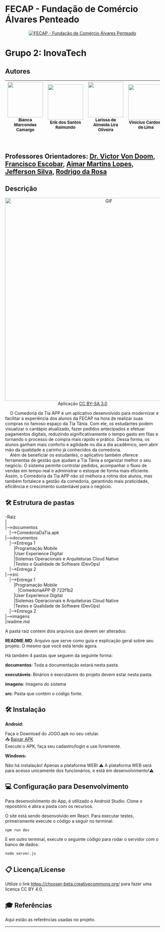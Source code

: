 # FECAP - Fundação de Comércio Álvares Penteado

<p align="center">
<a href= "https://www.fecap.br/"><img src="https://encrypted-tbn0.gstatic.com/images?q=tbn:ANd9GcRhZPrRa89Kma0ZZogxm0pi-tCn_TLKeHGVxywp-LXAFGR3B1DPouAJYHgKZGV0XTEf4AE&usqp=CAU" alt="FECAP - Fundação de Comércio Álvares Penteado" border="0"></a>
</p>

# Grupo 2: InovaTech

## Autores

| [<img loading="lazy" src="https://github.com/user-attachments/assets/1aa3f90d-ddfd-4290-abc1-1dd8eab2cfa7" width=115><br><sub>Bianca Marcondes Camargo</sub>](https://www.linkedin.com/in/bianca-marcondes5?utm_source=share&utm_campaign=share_via&utm_content=profile&utm_medium=android_app) |  [<img loading="lazy" src="https://github.com/user-attachments/assets/289e7c15-cdde-401f-bd83-5ae6916f437c" width=115><br><sub>Erik dos Santos Raimundo</sub>](https://www.linkedin.com/in/erik-raimundo-5811762b8/) |  [<img loading="lazy" src="https://github.com/user-attachments/assets/d6890331-0775-4b66-971a-48ebdcf3ce38" width=115><br><sub>Larissa de Almeida Lira Oliveira</sub>](https://www.linkedin.com/in/larissa-de-almeida?utm_source=share&utm_campaign=share_via&utm_content=profile&utm_medium=android_app) |  [<img loading="lazy" src="https://github.com/user-attachments/assets/42e9e7a8-7fce-498f-a739-6acc8d57e818" width=115><br><sub>Vinicius Cardoso de Lima</sub>](https://www.linkedin.com/in/vinicius-cardoso-de-lima-a9a918227/) |  
| :---: | :---: | :---: | --- | 

<br>

## Professores Orientadores: <a href="https://www.linkedin.com/in/victorbarq/">Dr. Victor Von Doom</a>, <a href="https://www.linkedin.com/in/francisco-escobar/">Francisco Escobar</a>, <a href="https://www.linkedin.com/in/aimarlopes/">Aimar Martins Lopes</a>, <a href="https://www.linkedin.com/in/jefferson-o-silva">Jefferson Silva</a>, <a href="https://www.linkedin.com/in/rodrigo-da-rosa-phd">Rodrigo da Rosa</a>
## Descrição

<p align="center">
  <img src="https://github.com/user-attachments/assets/7b549a2d-6549-4dca-a55e-cd8d1e374b0c" alt="GIF" border="0" width="660" heigth="500">
</br>
    Aplicação  <a rel="license" href="https://creativecommons.org/licenses/by-sa/3.0/">CC BY-SA 3.0</a>
</p>


&nbsp;&nbsp;&nbsp; O Comedoria da Tia APP é um aplicativo desenvolvido para modernizar e facilitar a experiência dos alunos da FECAP na hora de realizar suas compras no famoso espaço da Tia Tânia. Com ele, os estudantes podem visualizar o cardápio atualizado, fazer pedidos antecipados e efetuar pagamentos digitais, reduzindo significativamente o tempo gasto em filas e tornando o processo de compra mais rápido e prático. Dessa forma, os alunos ganham mais conforto e agilidade no dia a dia acadêmico, sem abrir mão da qualidade e carinho já conhecidos da comedoria.
</br>
&nbsp;&nbsp;&nbsp; Além de beneficiar os estudantes, o aplicativo também oferece ferramentas de gestão que ajudam a Tia Tânia a organizar melhor o seu negócio. O sistema permite controlar pedidos, acompanhar o fluxo de vendas em tempo real e administrar o estoque de forma mais eficiente. Assim, o Comedoria da Tia APP não só melhora a rotina dos alunos, mas também fortalece a gestão da comedoria, garantindo mais praticidade, eficiência e crescimento sustentável para o negócio.
</br>

## 🛠 Estrutura de pastas

-Raiz<br>
|<br>
|-->documentos<br>
  &emsp;|-->ComedoriaDaTia.apk<br>
|-->documentos<br>
  &emsp;|-->Entrega 1<br>
    &emsp;&emsp;|Programação Mobile<br>
    &emsp;&emsp;|User Experience Digital<br>
    &emsp;&emsp;|Sistemas Operacionais e Arquiteturas Cloud Native<br>
    &emsp;&emsp;|Testes e Qualidade de Software (DevOps)<br>
  &emsp;|-->Entrega 2<br>
|-->src<br>
  &emsp;|-->Entrega 1<br>
    &emsp;&emsp;|Programação Mobile<br>
      &emsp;&emsp;&emsp;|ComedoriaAPP @ 722f1b2<br>
    &emsp;&emsp;|User Experience Digital<br>
    &emsp;&emsp;|Sistemas Operacionais e Arquiteturas Cloud Native<br>
    &emsp;&emsp;|Testes e Qualidade de Software (DevOps)<br>
  &emsp;|-->Entrega 2<br>
|-->imagens<br>
|readme.md<br>

A pasta raiz contem dois arquivos que devem ser alterados:

<b>README.MD</b>: Arquivo que serve como guia e explicação geral sobre seu projeto. O mesmo que você está lendo agora.

Há também 4 pastas que seguem da seguinte forma:

<b>documentos</b>: Toda a documentação estará nesta pasta.

<b>executáveis</b>: Binários e executáveis do projeto devem estar nesta pasta.

<b>imagens</b>: Imagens do sistema

<b>src</b>: Pasta que contém o código fonte.

## 🛠 Instalação

<b>Android:</b>

Faça o Download do JOGO.apk no seu celular. </br>
📥 [Baixar APK](apk/ComedoriaDaTia.apk) </br>
Execute o APK, faça seu cadastro/login e use livremente. </br>

<b>Windows:</b>

Não há instalação! Apenas a plataforma WEB!
⚠️ A plataforma WEB será para acesso unicamente dos funcionários, e está em desenvolvimento!⚠️

## 💻 Configuração para Desenvolvimento

Para desenvolvimento do App, é utilizado o Android Studio. Clone o repositório e abra a pasta com os recursos.

O site está sendo desenvolvido em React. Para executar testes, primeiramente execute o código a seguir no terminal:
```sh
npm run dev
```
E em outro terminal, execute o seguinte código para rodar o servidor com o banco de dados:
```sh
node server.js
```

## 📋 Licença/License
Utilize o link <https://chooser-beta.creativecommons.org/> para fazer uma licença CC BY 4.0.

## 🎓 Referências

Aqui estão as referências usadas no projeto.

---
